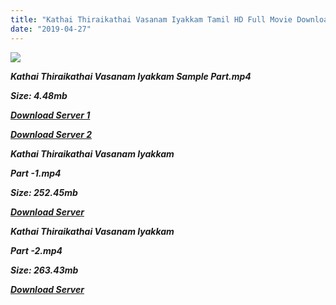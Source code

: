```yaml
---
title: "Kathai Thiraikathai Vasanam Iyakkam Tamil HD Full Movie Download - Kathai Thiraikathai Vasanam Iyakkam Tamil HD Movie Download"
date: "2019-04-27"
---
```


![](https://images.moviebuff.com/78a59c05-8f1d-4a5a-98c3-68ffdbab24eb?w=1000)

**_Kathai Thiraikathai Vasanam Iyakkam Sample Part.mp4_**

**_Size: 4.48mb_**

**_[Download Server 1](http://dl2.tamilsrcg.xyz/load/2014/Kathai{2c088f659142c0283fde3b45bf50b63be20aae7f704a2f0bf67686df6392cb2e}20Thiraikathai{2c088f659142c0283fde3b45bf50b63be20aae7f704a2f0bf67686df6392cb2e}20Vasanam{2c088f659142c0283fde3b45bf50b63be20aae7f704a2f0bf67686df6392cb2e}20Iyakkam/Kathai{2c088f659142c0283fde3b45bf50b63be20aae7f704a2f0bf67686df6392cb2e}20Thiraikathai{2c088f659142c0283fde3b45bf50b63be20aae7f704a2f0bf67686df6392cb2e}20Vasanam{2c088f659142c0283fde3b45bf50b63be20aae7f704a2f0bf67686df6392cb2e}20Iyakkam{2c088f659142c0283fde3b45bf50b63be20aae7f704a2f0bf67686df6392cb2e}20(2014){2c088f659142c0283fde3b45bf50b63be20aae7f704a2f0bf67686df6392cb2e}20Lotus{2c088f659142c0283fde3b45bf50b63be20aae7f704a2f0bf67686df6392cb2e}20DvdRip{2c088f659142c0283fde3b45bf50b63be20aae7f704a2f0bf67686df6392cb2e}20Sample.mp4)_**

**_[Download Server 2](http://dl2.tamilsrcg.xyz/load/2014/Kathai{2c088f659142c0283fde3b45bf50b63be20aae7f704a2f0bf67686df6392cb2e}20Thiraikathai{2c088f659142c0283fde3b45bf50b63be20aae7f704a2f0bf67686df6392cb2e}20Vasanam{2c088f659142c0283fde3b45bf50b63be20aae7f704a2f0bf67686df6392cb2e}20Iyakkam/Kathai{2c088f659142c0283fde3b45bf50b63be20aae7f704a2f0bf67686df6392cb2e}20Thiraikathai{2c088f659142c0283fde3b45bf50b63be20aae7f704a2f0bf67686df6392cb2e}20Vasanam{2c088f659142c0283fde3b45bf50b63be20aae7f704a2f0bf67686df6392cb2e}20Iyakkam{2c088f659142c0283fde3b45bf50b63be20aae7f704a2f0bf67686df6392cb2e}20(2014){2c088f659142c0283fde3b45bf50b63be20aae7f704a2f0bf67686df6392cb2e}20Lotus{2c088f659142c0283fde3b45bf50b63be20aae7f704a2f0bf67686df6392cb2e}20DvdRip{2c088f659142c0283fde3b45bf50b63be20aae7f704a2f0bf67686df6392cb2e}20Sample.mp4)_**

**_Kathai Thiraikathai Vasanam Iyakkam_** 

**_Part -1.mp4_**

**_Size: 252.45mb_**

**_[Download Server](http://dl2.tamilsrcg.xyz/load/2014/Kathai{2c088f659142c0283fde3b45bf50b63be20aae7f704a2f0bf67686df6392cb2e}20Thiraikathai{2c088f659142c0283fde3b45bf50b63be20aae7f704a2f0bf67686df6392cb2e}20Vasanam{2c088f659142c0283fde3b45bf50b63be20aae7f704a2f0bf67686df6392cb2e}20Iyakkam/Kathai{2c088f659142c0283fde3b45bf50b63be20aae7f704a2f0bf67686df6392cb2e}20Thiraikathai{2c088f659142c0283fde3b45bf50b63be20aae7f704a2f0bf67686df6392cb2e}20Vasanam{2c088f659142c0283fde3b45bf50b63be20aae7f704a2f0bf67686df6392cb2e}20Iyakkam{2c088f659142c0283fde3b45bf50b63be20aae7f704a2f0bf67686df6392cb2e}20(2014){2c088f659142c0283fde3b45bf50b63be20aae7f704a2f0bf67686df6392cb2e}20Lotus{2c088f659142c0283fde3b45bf50b63be20aae7f704a2f0bf67686df6392cb2e}20DvdRip{2c088f659142c0283fde3b45bf50b63be20aae7f704a2f0bf67686df6392cb2e}20HD{2c088f659142c0283fde3b45bf50b63be20aae7f704a2f0bf67686df6392cb2e}20Part{2c088f659142c0283fde3b45bf50b63be20aae7f704a2f0bf67686df6392cb2e}201.mp4)_** 

**_Kathai Thiraikathai Vasanam Iyakkam_** 

**_Part -2.mp4_**

**_Size: 263.43mb_**

**_[Download Server](http://dl2.tamilsrcg.xyz/load/2014/Kathai{2c088f659142c0283fde3b45bf50b63be20aae7f704a2f0bf67686df6392cb2e}20Thiraikathai{2c088f659142c0283fde3b45bf50b63be20aae7f704a2f0bf67686df6392cb2e}20Vasanam{2c088f659142c0283fde3b45bf50b63be20aae7f704a2f0bf67686df6392cb2e}20Iyakkam/Kathai{2c088f659142c0283fde3b45bf50b63be20aae7f704a2f0bf67686df6392cb2e}20Thiraikathai{2c088f659142c0283fde3b45bf50b63be20aae7f704a2f0bf67686df6392cb2e}20Vasanam{2c088f659142c0283fde3b45bf50b63be20aae7f704a2f0bf67686df6392cb2e}20Iyakkam{2c088f659142c0283fde3b45bf50b63be20aae7f704a2f0bf67686df6392cb2e}20(2014){2c088f659142c0283fde3b45bf50b63be20aae7f704a2f0bf67686df6392cb2e}20Lotus{2c088f659142c0283fde3b45bf50b63be20aae7f704a2f0bf67686df6392cb2e}20DvdRip{2c088f659142c0283fde3b45bf50b63be20aae7f704a2f0bf67686df6392cb2e}20HD{2c088f659142c0283fde3b45bf50b63be20aae7f704a2f0bf67686df6392cb2e}20Part{2c088f659142c0283fde3b45bf50b63be20aae7f704a2f0bf67686df6392cb2e}202.mp4)_**
